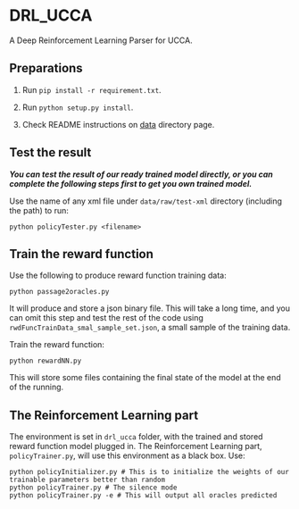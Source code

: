 # DRL_UCCA
A Deep Reinforcement Learning Parser for UCCA.


## Preparations

1. Run `pip install -r requirement.txt`.

2. Run `python setup.py install`.

3. Check README instructions on [data](https://github.com/DIMPLY/DRL_UCCA/tree/master/data/raw) directory page.

## Test the result
***You can test the result of our ready trained model directly, or you can complete the following steps first to get you own trained model.***

Use the name of any xml file under `data/raw/test-xml` directory (including the path) to run:
```
python policyTester.py <filename>
```

## Train the reward function
Use the following to produce reward function training data:
```
python passage2oracles.py
```
It will produce and store a json binary file.
This will take a long time, and you can omit this step and test the rest of the code using `rwdFuncTrainData_smal_sample_set.json`, a small sample of the training data.

Train the reward function:
```
python rewardNN.py
```
This will store some files containing the final state of the model at the end of the running.

## The Reinforcement Learning part
The environment is set in `drl_ucca` folder, with the trained and stored reward function model plugged in.
The Reinforcement Learning part, `policyTrainer.py`, will use this environment as a black box.
Use:
```
python policyInitializer.py # This is to initialize the weights of our trainable parameters better than random
python policyTrainer.py # The silence mode
python policyTrainer.py -e # This will output all oracles predicted
```

